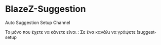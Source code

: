# BlazeZ-Suggestion
Auto Suggestion Setup Channel

Το μόνο που έχετε να κάνετε είναι : Σε ένα κανάλι να γράψετε !suggest-setup 
